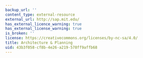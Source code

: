 ```yaml
---
backup_url: ''
content_type: external-resource
external_url: http://sap.mit.edu/
has_external_licence_warning: true
has_external_license_warning: true
is_broken: ''
license: https://creativecommons.org/licenses/by-nc-sa/4.0/
title: Architecture & Planning
uid: 43b3f058-cf8b-4e26-a219-578ff9affb68
---
```

